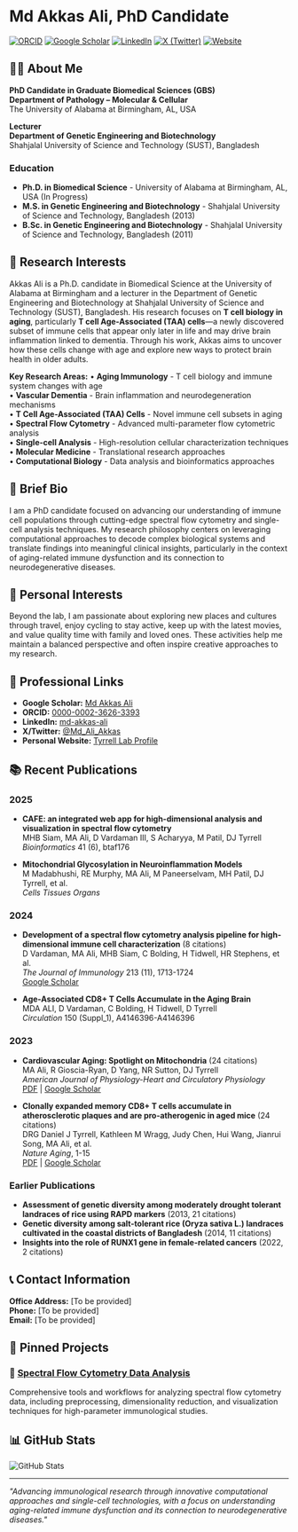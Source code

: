 # Md Akkas Ali, PhD Candidate

[![ORCID](https://img.shields.io/badge/ORCID-0000--0002--3626--3393-green.svg)](https://orcid.org/0000-0002-3626-3393) [![Google Scholar](https://img.shields.io/badge/Google%20Scholar-Profile-blue)](https://scholar.google.com/citations?user=-qIZ0AgAAAAJ&hl=en&oi=ao) [![LinkedIn](https://img.shields.io/badge/LinkedIn-md--akkas--ali-blue)](https://www.linkedin.com/in/md-akkas-ali/) [![X (Twitter)](https://img.shields.io/badge/X-@Md__Ali__Akkas-1DA1F2)](https://x.com/Md_Ali_Akkas) [![Website](https://img.shields.io/badge/Website-Personal-orange)](https://sites.uab.edu/tyrrelllab/people/)

## 👨‍🔬 About Me

**PhD Candidate in Graduate Biomedical Sciences (GBS)**  
**Department of Pathology – Molecular & Cellular**  
The University of Alabama at Birmingham, AL, USA

**Lecturer**  
**Department of Genetic Engineering and Biotechnology**  
Shahjalal University of Science and Technology (SUST), Bangladesh

### Education
- **Ph.D. in Biomedical Science** - University of Alabama at Birmingham, AL, USA (In Progress)
- **M.S. in Genetic Engineering and Biotechnology** - Shahjalal University of Science and Technology, Bangladesh (2013)
- **B.Sc. in Genetic Engineering and Biotechnology** - Shahjalal University of Science and Technology, Bangladesh (2011)

## 🔬 Research Interests

Akkas Ali is a Ph.D. candidate in Biomedical Science at the University of Alabama at Birmingham and a lecturer in the Department of Genetic Engineering and Biotechnology at Shahjalal University of Science and Technology (SUST), Bangladesh. His research focuses on **T cell biology in aging**, particularly **T cell Age-Associated (TAA) cells**—a newly discovered subset of immune cells that appear only later in life and may drive brain inflammation linked to dementia. Through his work, Akkas aims to uncover how these cells change with age and explore new ways to protect brain health in older adults.

**Key Research Areas:**
• **Aging Immunology** - T cell biology and immune system changes with age  
• **Vascular Dementia** - Brain inflammation and neurodegeneration mechanisms  
• **T Cell Age-Associated (TAA) Cells** - Novel immune cell subsets in aging  
• **Spectral Flow Cytometry** - Advanced multi-parameter flow cytometric analysis  
• **Single-cell Analysis** - High-resolution cellular characterization techniques  
• **Molecular Medicine** - Translational research approaches  
• **Computational Biology** - Data analysis and bioinformatics approaches

## 🧬 Brief Bio

I am a PhD candidate focused on advancing our understanding of immune cell populations through cutting-edge spectral flow cytometry and single-cell analysis techniques. My research philosophy centers on leveraging computational approaches to decode complex biological systems and translate findings into meaningful clinical insights, particularly in the context of aging-related immune dysfunction and its connection to neurodegenerative diseases.

## 🌟 Personal Interests

Beyond the lab, I am passionate about exploring new places and cultures through travel, enjoy cycling to stay active, keep up with the latest movies, and value quality time with family and loved ones. These activities help me maintain a balanced perspective and often inspire creative approaches to my research.

## 🔗 Professional Links

- **Google Scholar:** [Md Akkas Ali](https://scholar.google.com/citations?user=-qIZ0AgAAAAJ&hl=en&oi=ao)
- **ORCID:** [0000-0002-3626-3393](https://orcid.org/0000-0002-3626-3393)
- **LinkedIn:** [md-akkas-ali](https://www.linkedin.com/in/md-akkas-ali/)
- **X/Twitter:** [@Md_Ali_Akkas](https://x.com/Md_Ali_Akkas)
- **Personal Website:** [Tyrrell Lab Profile](https://sites.uab.edu/tyrrelllab/people/)

## 📚 Recent Publications

### 2025
- **CAFE: an integrated web app for high-dimensional analysis and visualization in spectral flow cytometry**  
  MHB Siam, MA Ali, D Vardaman III, S Acharyya, M Patil, DJ Tyrrell  
  *Bioinformatics* 41 (6), btaf176

- **Mitochondrial Glycosylation in Neuroinflammation Models**  
  M Madabhushi, RE Murphy, MA Ali, M Paneerselvam, MH Patil, DJ Tyrrell, et al.  
  *Cells Tissues Organs*

### 2024
- **Development of a spectral flow cytometry analysis pipeline for high-dimensional immune cell characterization** (8 citations)  
  D Vardaman, MA Ali, MHB Siam, C Bolding, H Tidwell, HR Stephens, et al.  
  *The Journal of Immunology* 213 (11), 1713-1724  
  [Google Scholar](https://scholar.google.com/scholar?3e519db9)

- **Age-Associated CD8+ T Cells Accumulate in the Aging Brain**  
  MDA ALI, D Vardaman, C Bolding, H Tidwell, D Tyrrell  
  *Circulation* 150 (Suppl_1), A4146396-A4146396

### 2023
- **Cardiovascular Aging: Spotlight on Mitochondria** (24 citations)  
  MA Ali, R Gioscia-Ryan, D Yang, NR Sutton, DJ Tyrrell  
  *American Journal of Physiology-Heart and Circulatory Physiology*  
  [PDF](https://journals.physiology.org/doi/pdf/10.1152/ajpheart.00632.2023) | [Google Scholar](https://scholar.google.com/scholar?5dff3ada)

- **Clonally expanded memory CD8+ T cells accumulate in atherosclerotic plaques and are pro-atherogenic in aged mice** (24 citations)  
  DRG Daniel J Tyrrell, Kathleen M Wragg, Judy Chen, Hui Wang, Jianrui Song, MA Ali, et al.  
  *Nature Aging*, 1-15  
  [PDF](https://www.nature.com/articles/34f77da7) | [Google Scholar](https://scholar.google.com/scholar?ebaa8546)

### Earlier Publications
- **Assessment of genetic diversity among moderately drought tolerant landraces of rice using RAPD markers** (2013, 21 citations)
- **Genetic diversity among salt-tolerant rice (Oryza sativa L.) landraces cultivated in the coastal districts of Bangladesh** (2014, 11 citations)
- **Insights into the role of RUNX1 gene in female-related cancers** (2022, 2 citations)

## 📞 Contact Information

**Office Address:** [To be provided]  
**Phone:** [To be provided]  
**Email:** [To be provided]  

## 🚀 Pinned Projects

### 🔬 [Spectral Flow Cytometry Data Analysis](https://github.com/mdakkasali/Spectral_Flow_Cytometry_Data_Analysis)

Comprehensive tools and workflows for analyzing spectral flow cytometry data, including preprocessing, dimensionality reduction, and visualization techniques for high-parameter immunological studies.

## 📊 GitHub Stats

![GitHub Stats](https://github-readme-stats.vercel.app/api?username=mdakkasali&show_icons=true&theme=default)

---

*"Advancing immunological research through innovative computational approaches and single-cell technologies, with a focus on understanding aging-related immune dysfunction and its connection to neurodegenerative diseases."*
